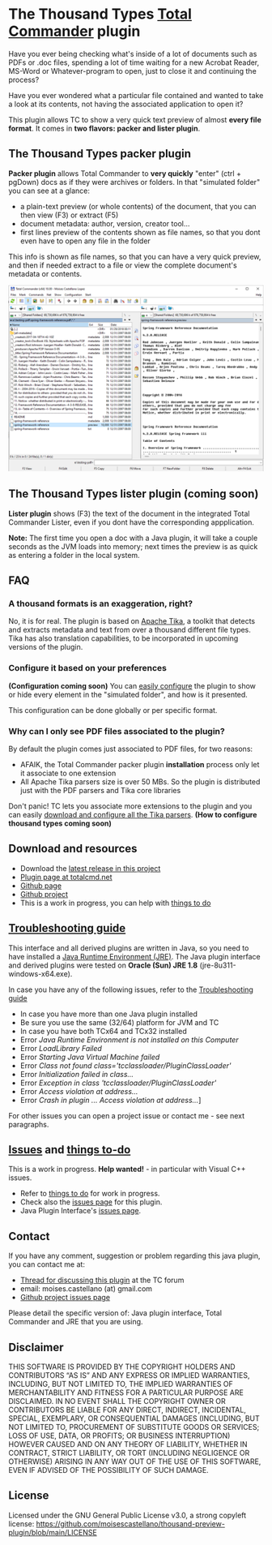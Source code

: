 The Thousand Types [Total Commander](https://www.ghisler.com/) plugin
==================================================================================

Have you ever being checking what's inside of a lot of documents such as PDFs or .doc files, 
spending a lot of time waiting for a new Acrobat Reader, MS-Word or Whatever-program to open, just to close it and continuing the process?

Have you ever wondered what a particular file contained and wanted to take a look at its contents, not having the associated application to open it?

This plugin allows TC to show a very quick text preview of almost **every file format**. It comes in **two flavors: packer and lister plugin**.

The Thousand Types packer plugin
--------------------------------

**Packer plugin** allows Total Commander to **very quickly** "enter" (ctrl + pgDown) docs as if they were archives or folders. 
In that "simulated folder" you can see at a glance:
 - a plain-text preview (or whole contents) of the document, that you can then view (F3) or extract (F5)
 - document metadata: author, version, creator tool...
 - first lines preview of the contents shown as file names, so that you dont even have to open any file in the folder

This info is shown as file names, so that you can have a very quick preview, and then if needed extract to a file or view the complete document's metadata or contents.

![ThousandTypes screenshot](https://github.com/moisescastellano/thousandTypes-tcplugin/raw/main/screenshots/thousandTypes_packer-plugin.png)

The Thousand Types lister plugin (coming soon)
--------------------------------

**Lister plugin** shows (F3) the text of the document in the integrated Total Commander Lister, even if you dont have the corresponding appplication.

**Note:** The first time you open a doc with a Java plugin, it will take a couple seconds as the JVM loads into memory; 
next times the preview is as quick as entering a folder in the local system.

FAQ
---

### A thousand formats is an exaggeration, right?

No, it is for real. 
The plugin is based on [Apache Tika](https://tika.apache.org/), a toolkit that detects and extracts metadata and text from over a thousand different file types.
Tika has also translation capabilities, to be incorporated in upcoming versions of the plugin.

### Configure it based on your preferences

**(Configuration coming soon)**
You can [easily configure](how-to-configure.md) the plugin to show or hide every element in the "simulated folder", and how is it presented.

This configuration can be done globally or per specific format.

### Why can I only see PDF files associated to the plugin?

By default the plugin comes just associated to PDF files, for two reasons:
 - AFAIK, the Total Commander packer plugin **installation** process only let it associate to one extension
 - All Apache Tika parsers size is over 50 MBs. So the plugin is distributed just with the PDF parsers and Tika core libraries
 
Don't panic! TC lets you associate more extensions to the plugin and you can easily [download and configure all the Tika parsers](how-to-configure.md).
**(How to configure thousand types coming soon)**


Download and resources
----------------------
- Download the [latest release in this project](https://github.com/moisescastellano/thousandTypes-tcplugin/blob/main/releases)
- [Plugin page at totalcmd.net](http://totalcmd.net/plugring/thousand_types.html)
- [Github page](https://moisescastellano.github.io/thousandTypes-tcplugin/)
- [Github project](https://github.com/moisescastellano/thousandTypes-tcplugin)
- This is a work in progress, you can help with [things to do](https://moisescastellano.github.io/thousand-preview-plugin/to-do)

[Troubleshooting guide](https://moisescastellano.github.io/tcmd-java-plugin/troubleshooting)
-----------------------------------

This interface and all derived plugins are written in Java, so you need to have installed a [Java Runtime Environment (JRE)](https://www.java.com/en/download/manual.jsp). The Java plugin interface and derived plugins were tested on **Oracle (Sun) JRE 1.8**  (jre-8u311-windows-x64.exe).

In case you have any of the following issues, refer to the [Troubleshooting guide](https://moisescastellano.github.io/tcmd-java-plugin/troubleshooting)
- In case you have more than one Java plugin installed
- Be sure you use the same (32/64) platform for JVM and TC
- In case you have both TCx64 and TCx32 installed
- Error *Java Runtime Environment is not installed on this Computer*
- Error *LoadLibrary Failed*
- Error *Starting Java Virtual Machine failed*
- Error *Class not found class='tcclassloader/PluginClassLoader'*
- Error *Initialization failed in class...*
- Error *Exception in class 'tcclassloader/PluginClassLoader'*
- Error *Access violation at address...*
- Error *Crash in plugin ... Access violation at address...*]

For other issues you can open a project issue or contact me - see next paragraphs.

[Issues](https://github.com/moisescastellano/thousandTypes-tcplugin/issues) and [things to-do](https://github.com/moisescastellano/thousandTypes-tcplugin/blob/main/to-do.md)
----------------------
This is a work in progress. **Help wanted!** - in particular with Visual C++ issues.
 - Refer to [things to do](https://github.com/moisescastellano/thousandTypes-tcplugin/blob/main/to-do.md) for work in progress.
 - Check also the [issues page](https://github.com/moisescastellano/thousandTypes-tcplugin/issues) for this plugin.
 - Java Plugin Interface's [issues page](https://github.com/moisescastellano/tcmd-java-plugin/issues).

Contact
----------------------

If you have any comment, suggestion or problem regarding this java plugin,
you can contact me at:
 - [Thread for discussing this plugin](https://www.ghisler.ch/board/viewtopic.php?t=75920) at the TC forum
 - email: moises.castellano (at) gmail.com 
 - [Github project issues page](https://github.com/moisescastellano/thousandTypes-tcplugin/issues)

Please detail the specific version of: Java plugin interface, Total Commander and JRE that you are using.

Disclaimer
----------------------
THIS SOFTWARE IS PROVIDED BY THE COPYRIGHT HOLDERS AND CONTRIBUTORS “AS IS” AND ANY EXPRESS OR IMPLIED WARRANTIES, INCLUDING, BUT NOT LIMITED TO, THE IMPLIED WARRANTIES OF MERCHANTABILITY AND FITNESS FOR A PARTICULAR PURPOSE ARE DISCLAIMED. IN NO EVENT SHALL THE COPYRIGHT OWNER OR CONTRIBUTORS BE LIABLE FOR ANY DIRECT, INDIRECT, INCIDENTAL, SPECIAL, EXEMPLARY, OR CONSEQUENTIAL DAMAGES (INCLUDING, BUT NOT LIMITED TO, PROCUREMENT OF SUBSTITUTE GOODS OR SERVICES; LOSS OF USE, DATA, OR PROFITS; OR BUSINESS INTERRUPTION) HOWEVER CAUSED AND ON ANY THEORY OF LIABILITY, WHETHER IN CONTRACT, STRICT LIABILITY, OR TORT (INCLUDING NEGLIGENCE OR OTHERWISE) ARISING IN ANY WAY OUT OF THE USE OF THIS SOFTWARE, EVEN IF ADVISED OF THE POSSIBILITY OF SUCH DAMAGE.


License
----------------------
Licensed under the GNU General Public License v3.0, a strong copyleft license:
https://github.com/moisescastellano/thousand-preview-plugin/blob/main/LICENSE


